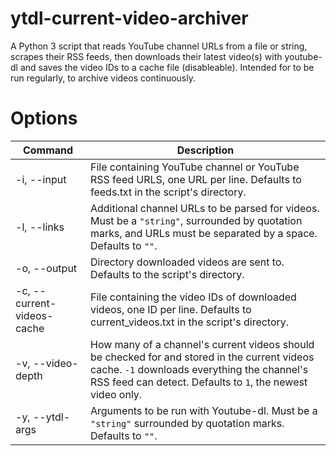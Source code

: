 # ytdl-current-video-archiver
A Python 3 script that reads YouTube channel URLs from a file or string, scrapes their RSS feeds, then downloads their latest video(s) with youtube-dl and saves the video IDs to a cache file (disableable). Intended for to be run regularly, to archive videos continuously.
# Options
| Command | Description |
| --- | --- |
| -i, --input | File containing YouTube channel or YouTube RSS feed URLS, one URL per line. Defaults to feeds.txt in the script's directory. |
| -l, --links | Additional channel URLs to be parsed for videos. Must be a `"string"`, surrounded by quotation marks, and URLs must be separated by a space. Defaults to `""`. |
| -o, --output | Directory downloaded videos are sent to. Defaults to the script's directory. |
| -c, --current-videos-cache | File containing the video IDs of downloaded videos, one ID per line. Defaults to current_videos.txt in the script's directory. |
| -v, --video-depth | How many of a channel's current videos should be checked for and stored in the current videos cache. `-1` downloads everything the channel's RSS feed can detect. Defaults to `1`, the newest video only. |
| -y, --ytdl-args | Arguments to be run with Youtube-dl. Must be a `"string"` surrounded by quotation marks. Defaults to `""`. |
